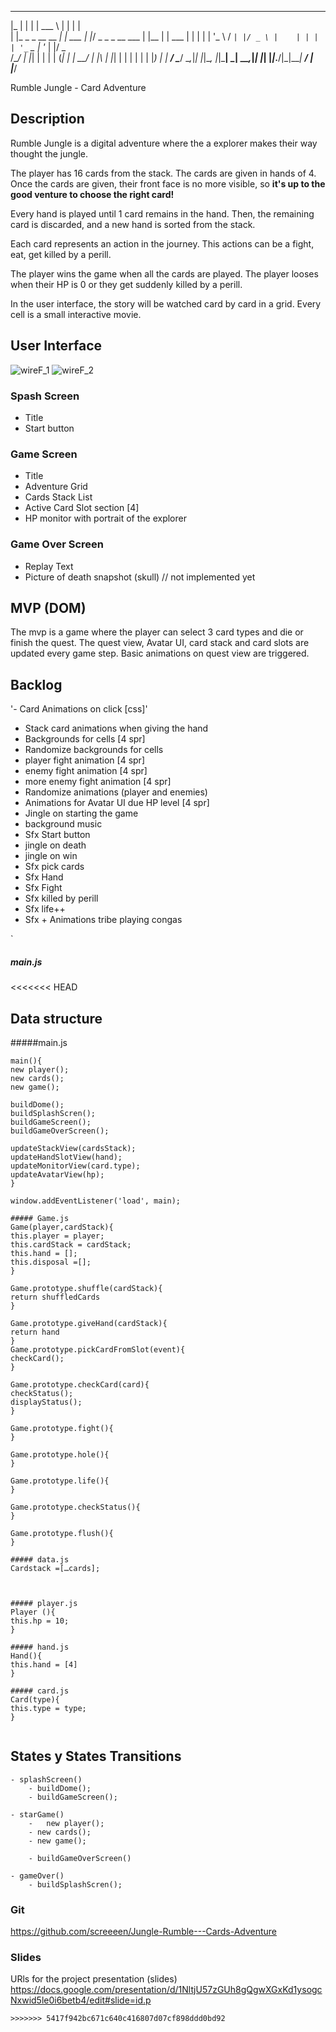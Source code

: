 
   ___                   _       ______                _     _      
  |_  |                 | |      | ___ \              | |   | |     
    | |_   _ _ __   __ _| | ___  | |_/ _   _ _ __ ___ | |__ | | ___ 
    | | | | | '_ \ / _` | |/ _ \ |    | | | | '_ ` _ \| '_ \| |/ _ \
/\__/ | |_| | | | | (_| | |  __/ | |\ | |_| | | | | | | |_) | |  __/
\____/ \__,_|_| |_|\__, |_|\___| \_| \_\__,_|_| |_| |_|_.__/|_|\___|
                    __/ |                                           
                   |___/                                                                                                             


Rumble Jungle - Card Adventure


## Description
Rumble Jungle is a digital adventure where the a explorer makes their way thought the jungle.

The player has 16 cards from the stack. The cards are given in hands of 4. Once the cards are given, their front face is no more visible, so **it's up to the good venture to choose the right card!**

Every hand is played until 1 card remains in the hand. Then, the remaining card is discarded, and a new hand is sorted from the stack.

Each card represents an action in the journey. This actions can be a fight, eat, get killed by a perill.

The player wins the game when all the cards are played.
The player looses when their HP is 0 or they get suddenly killed by a perill.

In the user interface, the story will be watched card by card in a grid. Every cell is a small interactive movie.

## User Interface
![wireF_1](wireF_1.jpg)
![wireF_2](wireF_2.jpg)

### Spash Screen
* Title
* Start button

### Game Screen
* Title
* Adventure Grid
* Cards Stack List
* Active Card Slot section [4]
* HP monitor with portrait of the explorer

### Game Over Screen
* Replay Text
* Picture of death snapshot (skull) // not implemented yet


## MVP (DOM)
The mvp is a game where the player can select 3 card types and die or finish the quest. The quest view, Avatar UI, card stack and card slots are updated every game step. Basic animations on quest view are triggered.


## Backlog
'- Card Animations on click [css]'
- Stack card animations when giving the hand
- Backgrounds for cells [4 spr]
- Randomize backgrounds for cells
- player fight animation [4 spr]
- enemy fight animation [4 spr]
- more enemy fight animation [4 spr]
- Randomize animations (player and enemies)
- Animations for Avatar UI due HP level [4 spr]
- Jingle on starting the game
- background music
- Sfx Start button
- jingle on death
- jingle on win
- Sfx pick cards
- Sfx Hand 
- Sfx Fight
- Sfx killed by perill
- Sfx life++
- Sfx + Animations tribe playing congas

`
##### main.js

<<<<<<< HEAD
## Data structure
#####main.js

```
main(){
new player();
new cards();
new game();

buildDome();
buildSplashScren();
buildGameScreen();
buildGameOverScreen();

updateStackView(cardsStack);
updateHandSlotView(hand);
updateMonitorView(card.type);
updateAvatarView(hp);
}

window.addEventListener('load', main);

##### Game.js
Game(player,cardStack){
this.player = player;
this.cardStack = cardStack;
this.hand = [];
this.disposal =[];
}

Game.prototype.shuffle(cardStack){
return shuffledCards
}

Game.prototype.giveHand(cardStack){
return hand
}
Game.prototype.pickCardFromSlot(event){
checkCard();
}

Game.prototype.checkCard(card){
checkStatus();
displayStatus();
}

Game.prototype.fight(){
}

Game.prototype.hole(){
}

Game.prototype.life(){
}

Game.prototype.checkStatus(){
}

Game.prototype.flush(){
}

##### data.js
Cardstack =[…cards];



##### player.js
Player (){
this.hp = 10;
}

##### hand.js 
Hand(){
this.hand = [4]
}

##### card.js
Card(type){
this.type = type;
}


```


## States y States Transitions
```
- splashScreen()
	- buildDome();
	- buildGameScreen();

- starGame()
	-	new player();
	- new cards();
	- new game();
	
	- buildGameOverScreen()  

- gameOver() 
	- buildSplashScren();
```


### Git
https://github.com/screeeen/Jungle-Rumble---Cards-Adventure


### Slides
URls for the project presentation (slides)
https://docs.google.com/presentation/d/1NltjU57zGUh8gQgwXGxKd1ysogcNxwid5le0i6betb4/edit#slide=id.p

```
>>>>>>> 5417f942bc671c640c416807d07cf898ddd0bd92

```
